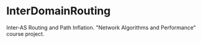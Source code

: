# InterDomainRouting
Inter-AS Routing and Path Inflation. "Network Algorithms and Performance" course project.
